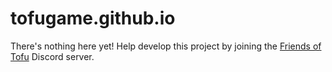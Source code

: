 # tofugame.github.io
There's nothing here yet! Help develop this project by joining the [Friends of Tofu](https://discord.gg/PZ3Evcg7pE) Discord server.